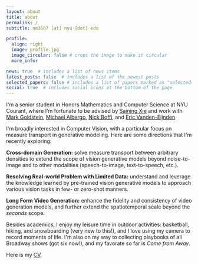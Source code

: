 ```yaml
---
layout: about
title: about
permalink: /
subtitle: nm3607 [at] nyu [dot] edu

profile:
  align: right
  image: profile.jpg
  image_circular: false # crops the image to make it circular
  more_info: 

news: true  # includes a list of news items
latest_posts: false  # includes a list of the newest posts
selected_papers: false # includes a list of papers marked as "selected={true}"
social: true  # includes social icons at the bottom of the page
---
```


I'm a senior student in Honors Mathematics and Computer Science at NYU Courant, where I'm fortunate to be advised by [Saining Xie](https://www.sainingxie.com/) and work with [Mark Goldstein](https://marikgoldstein.github.io/), [Michael Albergo](http://malbergo.me/), [Nick Boffi](https://nmboffi.github.io/), and [Eric Vanden-Eijnden](https://wp.nyu.edu/courantinstituteofmathematicalsciences-eve2/).

I'm broadly interested in Computer Vision, with a particular focus on measure transport in generative modeling. Here are some directions that I'm recently exploring:

**Cross-domain Generation:** solve measure transport between arbitrary densities to extend the scope of vision generative models beyond noise-to-image and to other modalities (speech-to-image, text-to-speech, etc.). 

**Resolving Real-world Problem with Limited Data:** understand and leverage the knowledge learned by pre-trained vision generative models to approach various vision tasks in few- or zero-shot manners. 

**Long Form Video Generation:** enhance the fidelity and consistency of video generation models, and further extend the spatiotemporal scale beyond the *seconds* scope. 

Besides academics, I enjoy my leisure time in outdoor activities: basketball, hiking, and snowboarding (very new to this!), and I love using my camera to record moments of life. I'm also on my way to collecting playbooks of all Broadway shows (got six now!), and my favorate so far is *Come from Away*. 

Here is my [CV](assets/pdf/CV.pdf).

<!-- Write your biography here. Tell the world about yourself. Link to your favorite [subreddit](http://reddit.com). You can put a picture in, too. The code is already in, just name your picture `prof_pic.jpg` and put it in the `img/` folder.

Put your address / P.O. box / other info right below your picture. You can also disable any of these elements by editing `profile` property of the YAML header of your `_pages/about.md`. Edit `_bibliography/papers.bib` and Jekyll will render your [publications page](/al-folio/publications/) automatically.

Link to your social media connections, too. This theme is set up to use [Font Awesome icons](https://fontawesome.com/) and [Academicons](https://jpswalsh.github.io/academicons/), like the ones below. Add your Facebook, Twitter, LinkedIn, Google Scholar, or just disable all of them. -->